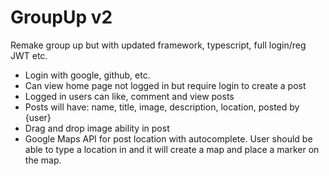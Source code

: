 # GroupUp v2

Remake group up but with updated framework, typescript, full login/reg JWT etc.

- Login with google, github, etc.
- Can view home page not logged in but require login to create a post
- Logged in users can like, comment and view posts
- Posts will have: name, title, image, description, location, posted by {user}
- Drag and drop image ability in post
- Google Maps API for post location with autocomplete. User should be able to type a location in and it will create a map and place a marker on the map.
